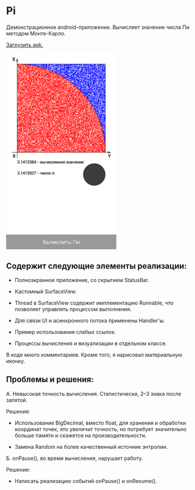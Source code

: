 # Pi

Демонстрационное android-приложение. Вычисляет значение числа Пи методом Монте-Карло.

[Загрузить apk.](https://github.com/TheLongRunSmoke/Pi/raw/master/app-release.apk)

<img src="https://github.com/TheLongRunSmoke/Pi/raw/master/screenshot.png" width="300">

## Содержит следующие элементы реализации:

- Полноэкранное приложение, со скрытием StatusBar.

- Кастомный SurfaceView.

- Thread в SurfaceView содержит имплементацию Runnable, что позволяет управлять процессом выполнения.

- Для связи UI и асинхронного потока применены Handler'ы.

- Пример использования слабых ссылок.

- Процессы вычисления и визуализации в отдельном классе.

В коде много комментариев. Кроме того, я нарисовал материальную иконку.


## Проблемы и решения:

А. Невысокая точность вычисления. Статистически, 2–3 знака после запятой.

   Решения:

   - Использование BigDecimal, вместо float, для хранения и обработки координат точек, это увеличит точность, но потребует значительно больше памяти и скажется на производительности.

   - Замена Random на более качественный источник энтропии.

Б. onPause(), во время вычисления, нарушает работу.

   Решение:

   - Написать реализацию событий onPause() и onResume().
